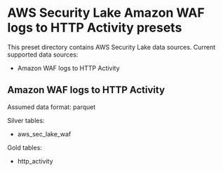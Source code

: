 
# AWS Security Lake Amazon WAF logs to HTTP Activity presets

This preset directory contains AWS Security Lake data sources. Current supported data sources:
- Amazon WAF logs to HTTP Activity

## Amazon WAF logs to HTTP Activity

Assumed data format: parquet

Silver tables:
- aws_sec_lake_waf

Gold tables:
- http_activity

